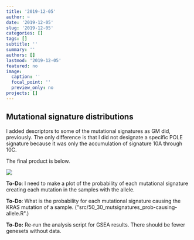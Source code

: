 ```yaml
---
title: '2019-12-05'
author: ~
date: '2019-12-05'
slug: '2019-12-05'
categories: []
tags: []
subtitle: ''
summary: ''
authors: []
lastmod: '2019-12-05'
featured: no
image:
  caption: ''
  focal_point: ''
  preview_only: no
projects: []
---
```



## Mutational signature distributions 

I added descriptors to some of the mutational signatures as GM did, previously.
The only difference is that I did not designate a specific POLE signature because it was only the accumulation of signature 10A through 10C.

The final product is below.

![](/img/graphs/50_20_mutsignatures-distributions/mutsig-dist_combined.svg)

**To-Do**: I need to make a plot of the probability of each mutational signature creating each mutation in the samples with the allele.

**To-Do**: What is the probability for each mutational signature causing the KRAS mutation of a sample.
("src/50_30_mutsignatures_prob-causing-allele.R".)

**To-Do:** Re-run the analysis script for GSEA results.
There should be fewer genesets without data.
